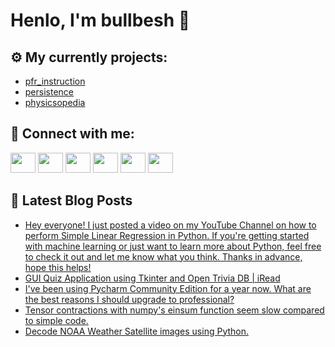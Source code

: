 # Henlo, I'm bullbesh 👋

## ⚙️ My currently projects:
- [pfr_instruction](https://github.com/bullbesh/pfr_instruction)
- [persistence](https://github.com/bullbesh/persistence)
- [physicsopedia](https://github.com/bullbesh/physicsopedia)

## 🔎 Connect with me:
[<img height="32" width="40" src="https://cdn.jsdelivr.net/npm/simple-icons@v5/icons/telegram.svg" />](https://t.me/bullbesh)
[<img height="32" width="40" src="https://cdn.jsdelivr.net/npm/simple-icons@v5/icons/vk.svg" />](https://vk.com/bullbesh)
[<img height="32" width="40" src="https://cdn.jsdelivr.net/npm/simple-icons@v5/icons/twitter.svg" />](https://twitter.com/bullbesh1)
[<img height="32" width="40" src="https://cdn.jsdelivr.net/npm/simple-icons@v5/icons/instagram.svg" />](https://www.instagram.com/bullbesh)
[<img height="32" width="40" src="https://cdn.jsdelivr.net/npm/simple-icons@v5/icons/reddit.svg" />](https://www.reddit.com/user/bullbesh)
[<img height="32" width="40" src="https://cdn.jsdelivr.net/npm/simple-icons@v5/icons/youtube.svg" />](https://www.youtube.com/channel/UCtfjRs6uzgq5mfm8S06WTcg)

## 📕 Latest Blog Posts
<!-- BLOG-POST-LIST:START -->
- [Hey everyone! I just posted a video on my YouTube Channel on how to perform Simple Linear Regression in Python. If you're getting started with machine learning or just want to learn more about Python, feel free to check it out and let me know what you think. Thanks in advance, hope this helps!](https://www.reddit.com/r/Python/comments/qf24z9/hey_everyone_i_just_posted_a_video_on_my_youtube/)
- [GUI Quiz Application using Tkinter and Open Trivia DB | iRead](https://www.reddit.com/r/Python/comments/qey9yc/gui_quiz_application_using_tkinter_and_open/)
- [I've been using Pycharm Community Edition for a year now. What are the best reasons I should upgrade to professional?](https://www.reddit.com/r/Python/comments/qevzjj/ive_been_using_pycharm_community_edition_for_a/)
- [Tensor contractions with numpy's einsum function seem slow compared to simple code.](https://www.reddit.com/r/Python/comments/qevahz/tensor_contractions_with_numpys_einsum_function/)
- [Decode NOAA Weather Satellite images using Python.](https://www.reddit.com/r/Python/comments/qerlb3/decode_noaa_weather_satellite_images_using_python/)
<!-- BLOG-POST-LIST:END -->
